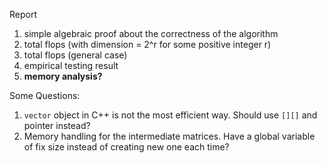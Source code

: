 Report
1. simple algebraic proof about the correctness of the algorithm
2. total flops (with dimension = 2^r for some positive integer r)
3. total flops (general case)
4. empirical testing result
5. **memory analysis?**



Some Questions:
1. `vector` object in C++ is not the most efficient way. Should use `[][]` and pointer instead?
2. Memory handling for the intermediate matrices. Have a global variable of fix size instead of creating new one each time?
